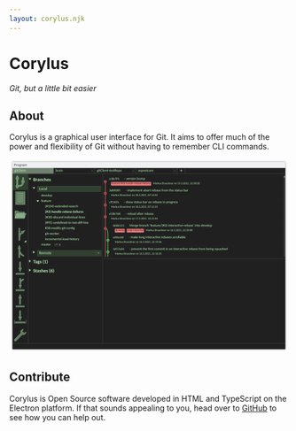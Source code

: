 ```yaml
---
layout: corylus.njk
---
```

# Corylus
*Git, but a little bit easier*

## About

Corylus is a graphical user interface for Git. It aims to offer much of the power 
and flexibility of Git without having to remember CLI commands.

![Screenshot of the Corylus main window](/img/corylus.png)

## Contribute

Corylus is Open Source software developed in HTML and TypeScript on the Electron
platform. If that sounds appealing to you, head over to [GitHub]({%website%})
to see how you can help out. 